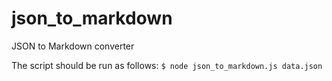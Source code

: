 # json_to_markdown
JSON to Markdown converter

The script should be run as follows:
`$ node json_to_markdown.js data.json`
